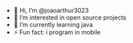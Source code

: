 - 👋 Hi, I’m @joaoarthur3023
- 👀 I’m interested in open source projects
- 🌱 I’m currently learning java
- ⚡ Fun fact: i program in mobile

<!---
joaoarthur3023/joaoarthur3023 is a ✨ special ✨ repository because its `README.md` (this file) appears on your GitHub profile.
You can click the Preview link to take a look at your changes.
--->
